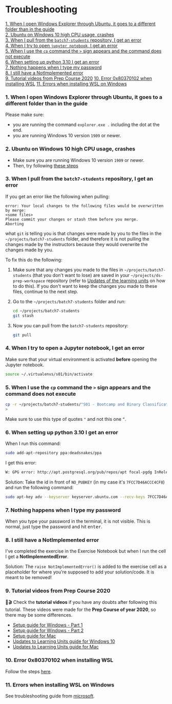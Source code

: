 # Troubleshooting

[1. When I open Windows Explorer through Ubuntu, it goes to a different folder than in the guide](#1-when-i-open-windows-explorer-through-ubuntu-it-goes-to-a-different-folder-than-in-the-guide)   
[2. Ubuntu on Windows 10 high CPU usage, crashes](#2-ubuntu-on-windows-10-high-cpu-usage-crashes)   
[3. When I pull from the `batch7-students` repository, I get an error](#3-when-i-pull-from-the-batch7-students-repository-i-get-an-error)   
[4. When I try to open `jupyter notebook`, I get an error](#4-when-i-try-to-open-the-jupyter-notebook-i-get-an-error)   
[5. When I use the `cp` command the `>` sign appears and the command does not execute](#5-when-i-use-the-cp-command-the--sign-appears-and-the-command-does-not-execute)   
[6. When setting up python 3.10 I get an error](#6-when-setting-up-python-310-i-get-an-error)   
[7. Nothing happens when I type my password](#7-nothing-happens-when-i-type-my-password)   
[8. I still have a NotImplemented error](#8-i-still-have-a-notimplemented-error)   
[9. Tutorial videos from Prep Course 2020](#9-tutorial-videos-from-prep-course-2020)
[10. Error 0x80370102 when installing WSL](#10-Error-0x80370102-when-installing-WSL)
[11. Errors when installing WSL on Windows](#11-Errors-when-installing-WSL-on-Windows)

### 1. When I open Windows Explorer through Ubuntu, it goes to a different folder than in the guide

Please make sure:

- you are running the command `explorer.exe .` including the dot at the end.
- you are running Windows 10 version `1909` or newer.

### 2. Ubuntu on Windows 10 high CPU usage, crashes

- Make sure you are running Windows 10 version `1909` or newer.
- Then, try following [these steps](https://teckangaroo.com/enable-windows-10-virtual-machine-platform/)

### 3. When I pull from the `batch7-students` repository, I get an error

If you get an error like the following when pulling:

```
error: Your local changes to the following files would be overwritten by merge:
<some files>
Please commit your changes or stash them before you merge.
Aborting
```

what `git` is telling you is that changes were made by you to the files in the `~/projects/batch7-students` folder, and therefore it is not pulling the changes made by the instructors because they would overwrite the changes made by you.

To fix this do the following:

1. Make sure that any changes you made to the files in `~/projects/batch7-students`  (that you don't want to lose) are saved in your `~/projects/ds-prep-workspace` repository (refer to [Updates of the learning units](ldssa-workflow.md#4-updates-to-learning-units) on how to do this). If you don't want to keep the changes you made to these files, continue to the next step.
2. Go to the `~/projects/batch7-students` folder and run:

    ```bash
    cd ~/projects/batch7-students
    git stash
    ```

3. Now you can pull from the `batch7-students` repository:

    ```bash
    git pull
    ```

### 4. When I try to open a Jupyter notebook, I get an error

Make sure that your virtual environment is activated **before** opening the Jupyter notebook.

```bash
source ~/.virtualenvs/s01/bin/activate
```

### 5. When I use the `cp` command the `>` sign appears and the command does not execute

```bash
cp -r ~/projects/batch7-students/"S01 - Bootcamp and Binary Classification"/"SLU01 - Pandas 101" ~/projects/batch7-workspace/"S01 - Bootcamp and Binary Classification"
>
```

Make sure to use this type of quotes `"` and not this one `“`.

### 6. When setting up python 3.10 I get an error

When I run this command:

```bash
sudo add-apt-repository ppa:deadsnakes/ppa
```

I get this error:

```bash
W: GPG error: http://apt.postgresql.org/pub/repos/apt focal-pgdg InRelease: The following signatures couldn't be verified because the public key is not available: NO_PUBKEY 7FCC7D46ACCC4CF8
```

Solution: Take the id in front of `NO_PUBKEY` (in my case it's `7FCC7D46ACCC4CF8`) and run the following command:

```bash
sudo apt-key adv --keyserver keyserver.ubuntu.com --recv-keys 7FCC7D46ACCC4CF8
```

### 7. Nothing happens when I type my password

When you type your password in the terminal, it is not visible. This is normal, just type the password and hit <kbd>enter</kbd>.

### 8. I still have a NotImplemented error

I've completed the exercise in the Exercise Notebook but when I run the cell I get a **NotImplementedError**.

Solution:
The `raise NotImplementedError()` is added to the exercise cell as a placeholder for where you're supposed to add your solution/code. It is meant to be removed!

### 9. Tutorial videos from Prep Course 2020

🎁🎬 Check the **tutorial videos** if you have any doubts after following this tutorial. These videos were made for the **Prep Course of year 2020**, so there may be some differences.

- [Setup guide for Windows - Part 1](https://www.youtube.com/watch?v=fWi3bYoHW18)
- [Setup guide for Windows - Part 2](https://www.youtube.com/watch?v=bnJOQHh9pJ4)
- [Setup guide for Mac](https://www.youtube.com/watch?v=qs0z4ibMFdU)
- [Updates to Learning Units guide for Windows 10](https://www.youtube.com/watch?v=Q2Cezm6ufrE)
- [Updates to Learning Units guide for Mac](https://www.youtube.com/watch?v=-fzIDfNBZ0I)

### 10. Error 0x80370102 when installing WSL
Follow the steps [here](https://support.microsoft.com/en-us/windows/enable-virtualization-on-windows-11-pcs-c5578302-6e43-4b4b-a449-8ced115f58e1).

### 11. Errors when installing WSL on Windows
See troubleshooting guide from [microsoft](https://learn.microsoft.com/en-us/windows/wsl/troubleshooting).
